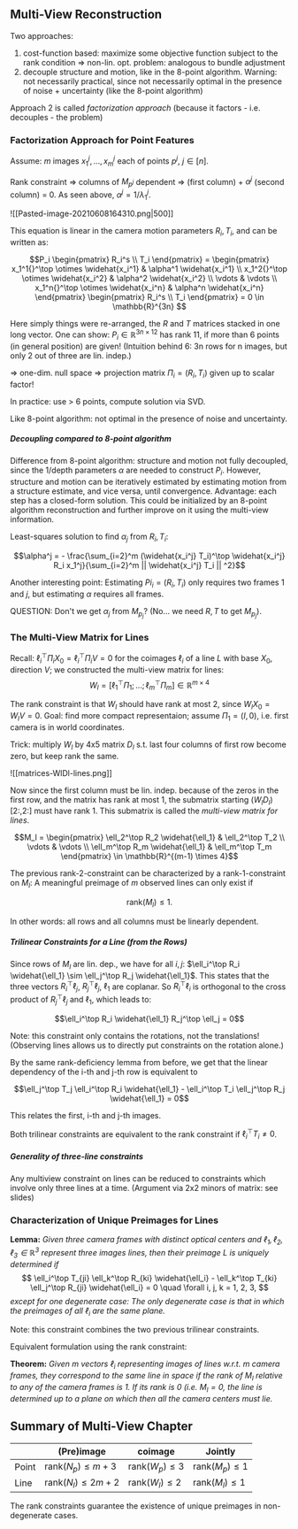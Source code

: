 ## Multi-View Reconstruction

Two approaches: 
1. cost-function based: maximize some objective function subject to the rank condition => non-lin. opt. problem: analogous to bundle adjustment
2. decouple structure and motion, like in the 8-point algorithm. Warning: not necessarily practical, since not necessarily optimal in the presence of noise + uncertainty (like the 8-point algorithm)

Approach 2 is called *factorization approach* (because it factors - i.e. decouples - the problem)

### Factorization Approach for Point Features
Assume: $m$ images $x_1^j, \dots, x_m^j$ each of points $p^j$, $j \in [n]$.
 
 Rank constraint => columns of $M_{p^j}$ dependent => (first column) + $\alpha^j$ (second column) = 0. As seen above, $\alpha^j = 1/\lambda_1^j$.
 
 ![[Pasted-image-20210608164310.png|500]]
 
 This equation is linear in the camera motion parameters $R_i, T_i$, and can be written as:
 
 $$P_i \begin{pmatrix} R_i^s \\ T_i \end{pmatrix}
 = \begin{pmatrix} 
x_1^1{}^\top \otimes \widehat{x_i^1} & \alpha^1 \widehat{x_i^1} \\
x_1^2{}^\top \otimes \widehat{x_i^2} & \alpha^2 \widehat{x_i^2} \\
 \vdots & \vdots \\
x_1^n{}^\top \otimes \widehat{x_i^n} & \alpha^n \widehat{x_i^n}  \end{pmatrix}
 \begin{pmatrix} R_i^s \\ T_i \end{pmatrix}
= 0 \in \mathbb{R}^{3n}
$$

Here simply things were re-arranged, the $R$ and $T$ matrices stacked in one long vector.
One can show: $P_i \in \mathbb{R}^{3n \times 12}$ has rank 11, if more than 6 points (in general position) are given! (Intuition behind 6: 3n rows for n images, but only 2 out of three are lin. indep.)

=> one-dim. null space => projection matrix $\Pi_i = (R_i, T_i)$ given up to scalar factor!

In practice: use > 6 points, compute solution via SVD.

Like 8-point algorithm: not optimal in the presence of noise and uncertainty.

##### Decoupling compared to 8-point algorithm
Difference from 8-point algorithm: structure and motion not fully decoupled, since the 1/depth parameters $\alpha$ are needed to construct $P_i$. However, structure and motion can be iteratively estimated by estimating motion from a structure estimate, and vice versa, until convergence. Advantage: each step has a closed-form solution. This could be initialized by an 8-point algorithm reconstruction and further improve on it using the multi-view information.

Least-squares solution to find $\alpha_j$ from $R_i, T_i$: 

$$\alpha^j = - \frac{\sum_{i=2}^m (\widehat{x_i^j} T_i)^\top \widehat{x_i^j} R_i x_1^j}{\sum_{i=2}^m || \widehat{x_i^j} T_i || ^2}$$

Another interesting point: Estimating $Pi_i = (R_i, T_i)$ only requires two frames 1 and $j$, but estimating $\alpha$ requires all frames.

QUESTION: Don't we get $\alpha_j$ from $M_{p_j}$? (No... we need $R, T$ to get $M_{p_j}$).


### The Multi-View Matrix for Lines
Recall:  $\ell_i^\top \Pi_i X_0 = \ell_i^\top \Pi_i V = 0$ for the coimages $\ell_i$ of a line $L$ with base $X_0$, direction $V$; we constructed the multi-view matrix for lines:
$$W_l = [\ell_1^\top \Pi_1 ; \dots; \ell_m^\top \Pi_m] \in \mathbb{R}^{m \times 4}$$

The rank constraint is that $W_l$ should have rank at most 2, since $W_l X_0 = W_l V = 0$.  Goal: find more compact representaion; assume $\Pi_1 = (I, 0)$, i.e. first camera is in world coordinates.

Trick: multiply $W_l$ by 4x5 matrix $D_l$ s.t. last four columns of first row become zero, but keep rank the same.

![[matrices-WlDl-lines.png]]

Now since the first column must be lin. indep. because of the zeros in the first row, and the matrix has rank at most 1, the submatrix starting $(W_l D_l)[2:, 2:]$ must have rank 1. This submatrix is called the *multi-view matrix for lines*.

$$M_l = \begin{pmatrix}
 \ell_2^\top R_2 \widehat{\ell_1} & \ell_2^\top T_2 \\
 \vdots & \vdots \\
 \ell_m^\top R_m \widehat{\ell_1} & \ell_m^\top T_m
 \end{pmatrix} \in \mathbb{R}^{(m-1) \times 4}$$

The previous rank-2-constraint can be characterized by a rank-1-constraint on $M_l$: A meaningful preimage of $m$ observed lines can only exist if

$$\text{rank}(M_l) \leq 1.$$

In other words: all rows and all columns must be linearly dependent.


##### Trilinear Constraints for a Line (from the Rows)
Since rows of $M_l$ are lin. dep., we have for all $i, j$: $\ell_i^\top R_i \widehat{\ell_1} \sim \ell_j^\top R_j \widehat{\ell_1}$. This states that the three vectors $R_i^\top \ell_j$, $R_j^\top \ell_j$, $\ell_1$ are coplanar. So $R_i^\top \ell_i$ is orthogonal to the cross product of $R_j^\top \ell_j$ and $\ell_1$, which leads to:

$$\ell_i^\top R_i \widehat{\ell_1} R_j^\top \ell_j = 0$$

Note: this constraint only contains the rotations, not the translations! (Observing lines allows us to directly put constraints on the rotation alone.)

By the same rank-deficiency lemma from before, we get that the linear dependency of the i-th and j-th row is equivalent to

$$\ell_j^\top T_j \ell_i^\top R_i \widehat{\ell_1} - \ell_i^\top T_i \ell_j^\top R_j \widehat{\ell_1} = 0$$

This relates the first, i-th and j-th images.

Both trilinear constraints are equivalent to the rank constraint if $\ell_i^\top T_i \neq 0$.

##### Generality of three-line constraints
Any multiview constraint on lines can be reduced to constraints which involve only three lines at a time. (Argument via 2x2 minors of matrix: see slides)


### Characterization of Unique Preimages for Lines
**Lemma:** *Given three camera frames with distinct optical centers and $\ell_1, \ell_2, \ell_3 \in \mathbb{R}^3$ represent three images lines, then their preimage $L$ is uniquely determined if*
$$
 \ell_i^\top T_{ji} \ell_k^\top R_{ki} \widehat{\ell_i} - \ell_k^\top T_{ki} \ell_j^\top R_{ji} \widehat{\ell_i} = 0
 \quad \forall i, j, k = 1, 2, 3,
$$
*except for one degenerate case: The only degenerate case is that in which the preimages of all $\ell_i$ are the same plane.*

Note: this constraint combines the two previous trilinear constraints.

Equivalent formulation using the rank constraint:

**Theorem:** *Given $m$ vectors $\ell_i$ representing images of lines w.r.t. $m$ camera frames, they correspond to the same line in space if the rank of $M_l$ relative to any of the camera frames is 1. If its rank is 0 (i.e. $M_l=0$, the line is determined up to a plane on which then all the camera centers must lie.*


## Summary of Multi-View Chapter
|       | (Pre)image                   | coimage                   | Jointly                   |
|-------|------------------------------|---------------------------|---------------------------|
| Point | $\text{rank}(N_p) \leq m+3$  | $\text{rank}(W_p) \leq 3$ | $\text{rank}(M_p) \leq 1$ |
| Line  | $\text{rank}(N_l) \leq 2m+2$ | $\text{rank}(W_l) \leq 2$ | $\text{rank}(M_l) \leq 1$ |

The rank constraints guarantee the existence of unique preimages in non-degenerate cases. 